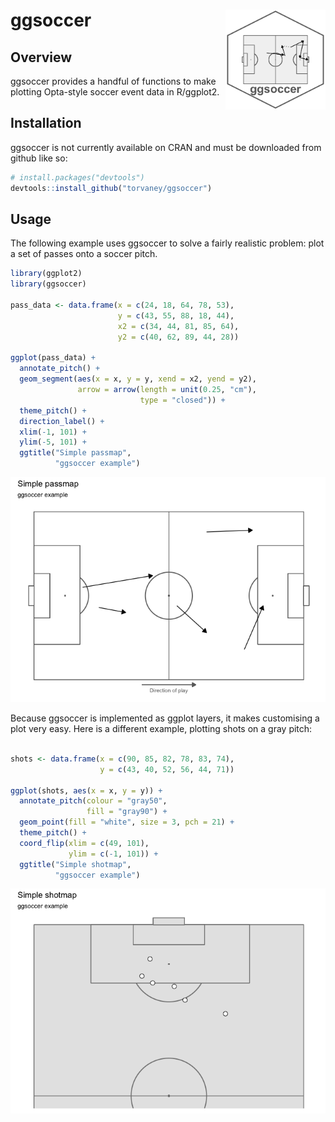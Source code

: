 
<!-- README.md is generated from README.Rmd. Please edit that file -->
ggsoccer <img src="man/figures/logo.png" width="160px" align="right" />
=======================================================================

Overview
--------

ggsoccer provides a handful of functions to make plotting Opta-style soccer event data in R/ggplot2.

Installation
------------

ggsoccer is not currently available on CRAN and must be downloaded from github like so:

``` r
# install.packages("devtools")
devtools::install_github("torvaney/ggsoccer")
```

Usage
-----

The following example uses ggsoccer to solve a fairly realistic problem: plot a set of passes onto a soccer pitch.

``` r
library(ggplot2)
library(ggsoccer)

pass_data <- data.frame(x = c(24, 18, 64, 78, 53),
                        y = c(43, 55, 88, 18, 44),
                        x2 = c(34, 44, 81, 85, 64),
                        y2 = c(40, 62, 89, 44, 28))

ggplot(pass_data) +
  annotate_pitch() +
  geom_segment(aes(x = x, y = y, xend = x2, yend = y2),
               arrow = arrow(length = unit(0.25, "cm"),
                             type = "closed")) +
  theme_pitch() +
  direction_label() +
  xlim(-1, 101) +
  ylim(-5, 101) +
  ggtitle("Simple passmap", 
          "ggsoccer example")
```

![](man/figures/README-example_passes-1.png)

Because ggsoccer is implemented as ggplot layers, it makes customising a plot very easy. Here is a different example, plotting shots on a gray pitch:

``` r

shots <- data.frame(x = c(90, 85, 82, 78, 83, 74),
                    y = c(43, 40, 52, 56, 44, 71))

ggplot(shots, aes(x = x, y = y)) +
  annotate_pitch(colour = "gray50",
                 fill = "gray90") +
  geom_point(fill = "white", size = 3, pch = 21) +
  theme_pitch() +
  coord_flip(xlim = c(49, 101),
             ylim = c(-1, 101)) +
  ggtitle("Simple shotmap",
          "ggsoccer example")
```

![](man/figures/README-example_shots-1.png)
